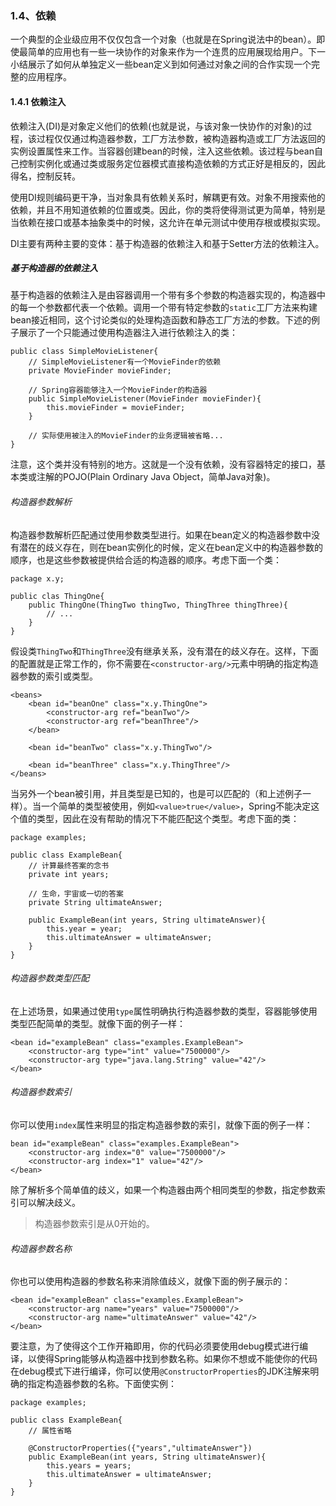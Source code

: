 ### 1.4、依赖

一个典型的企业级应用不仅仅包含一个对象（也就是在Spring说法中的bean）。即使最简单的应用也有一些一块协作的对象来作为一个连贯的应用展现给用户。下一小结展示了如何从单独定义一些bean定义到如何通过对象之间的合作实现一个完整的应用程序。

#### 1.4.1 依赖注入

依赖注入\(DI\)是对象定义他们的依赖\(也就是说，与该对象一快协作的对象\)的过程，该过程仅仅通过构造器参数，工厂方法参数，被构造器构造或工厂方法返回的实例设置属性来工作。当容器创建bean的时候，注入这些依赖。该过程与bean自己控制实例化或通过类或服务定位器模式直接构造依赖的方式正好是相反的，因此得名，控制反转。

使用DI规则编码更干净，当对象具有依赖关系时，解耦更有效。对象不用搜索他的依赖，并且不用知道依赖的位置或类。因此，你的类将使得测试更为简单，特别是当依赖在接口或基本抽象类中的时候，这允许在单元测试中使用存根或模拟实现。

DI主要有两种主要的变体：基于构造器的依赖注入和基于Setter方法的依赖注入。

##### 基于构造器的依赖注入

基于构造器的依赖注入是由容器调用一个带有多个参数的构造器实现的，构造器中的每一个参数都代表一个依赖。调用一个带有特定参数的`static`工厂方法来构建bean接近相同，这个讨论类似的处理构造函数和静态工厂方法的参数。下述的例子展示了一个只能通过使用构造器注入进行依赖注入的类：

```
public class SimpleMovieListener{
    // SimpleMovieListener有一个MovieFinder的依赖
    private MovieFinder movieFinder;

    // Spring容器能够注入一个MovieFinder的构造器
    public SimpleMovieListener(MovieFinder movieFinder){
        this.movieFinder = movieFinder;
    }

    // 实际使用被注入的MovieFinder的业务逻辑被省略...
}
```

注意，这个类并没有特别的地方。这就是一个没有依赖，没有容器特定的接口，基本类或注解的POJO\(Plain Ordinary Java Object，简单Java对象\)。

###### 构造器参数解析

构造器参数解析匹配通过使用参数类型进行。如果在bean定义的构造器参数中没有潜在的歧义存在，则在bean实例化的时候，定义在bean定义中的构造器参数的顺序，也是这些参数被提供给合适的构造器的顺序。考虑下面一个类：

```
package x.y;

public clas ThingOne{
    public ThingOne(ThingTwo thingTwo, ThingThree thingThree){
        // ...
    }
}
```

假设类`ThingTwo`和`ThingThree`没有继承关系，没有潜在的歧义存在。这样，下面的配置就是正常工作的，你不需要在`<constructor-arg/>`元素中明确的指定构造器参数的索引或类型。

```
<beans>
    <bean id="beanOne" class="x.y.ThingOne">
        <constructor-arg ref="beanTwo"/>
        <constructor-arg ref="beanThree"/>
    </bean>

    <bean id="beanTwo" class="x.y.ThingTwo"/>

    <bean id="beanThree" class="x.y.ThingThree"/>
</beans>
```

当另外一个bean被引用，并且类型是已知的，也是可以匹配的（和上述例子一样）。当一个简单的类型被使用，例如`<value>true</value>`，Spring不能决定这个值的类型，因此在没有帮助的情况下不能匹配这个类型。考虑下面的类：

```
package examples;

public class ExampleBean{
    // 计算最终答案的念书
    private int years;

    // 生命，宇宙或一切的答案
    private String ultimateAnswer;

    public ExampleBean(int years, String ultimateAnswer){
        this.year = year;
        this.ultimateAnswer = ultimateAnswer;
    }
}
```

###### 构造器参数类型匹配

在上述场景，如果通过使用`type`属性明确执行构造器参数的类型，容器能够使用类型匹配简单的类型。就像下面的例子一样：

```
<bean id="exampleBean" class="examples.ExampleBean">
    <constructor-arg type="int" value="7500000"/>
    <constructor-arg type="java.lang.String" value="42"/>
</bean>
```

###### 构造器参数索引

你可以使用`index`属性来明显的指定构造器参数的索引，就像下面的例子一样：

```
bean id="exampleBean" class="examples.ExampleBean">
    <constructor-arg index="0" value="7500000"/>
    <constructor-arg index="1" value="42"/>
</bean>
```

除了解析多个简单值的歧义，如果一个构造器由两个相同类型的参数，指定参数索引可以解决歧义。

> 构造器参数索引是从0开始的。

###### 构造器参数名称

你也可以使用构造器的参数名称来消除值歧义，就像下面的例子展示的：

```
<bean id="exampleBean" class="examples.ExampleBean">
    <constructor-arg name="years" value="7500000"/>
    <constructor-arg name="ultimateAnswer" value="42"/>
</bean>
```

要注意，为了使得这个工作开箱即用，你的代码必须要使用debug模式进行编译，以使得Spring能够从构造器中找到参数名称。如果你不想或不能使你的代码在debug模式下进行编译，你可以使用`@ConstructorProperties`的JDK注解来明确的指定构造器参数的名称。下面使实例：

```
package examples;

public class ExampleBean{
    // 属性省略
    
    @ConstructorProperties({"years","ultimateAnswer"})
    public ExampleBean(int years, String ultimateAnswer){
        this.years = years;
        this.ultimateAnswer = ultimateAnswer;
    }
}
```





